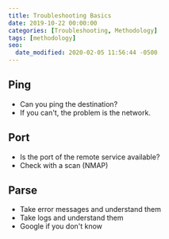 ```yaml
---
title: Troubleshooting Basics
date: 2019-10-22 00:00:00
categories: [Troubleshooting, Methodology]
tags: [methodology]
seo:
  date_modified: 2020-02-05 11:56:44 -0500
---
```


## **Ping**

* Can you ping the destination?
* If you can't, the problem is the network.

## **Port**

* Is the port of the remote service available?
* Check with a scan (NMAP)

## **Parse**

* Take error messages and understand them
* Take logs and understand them
* Google if you don't know